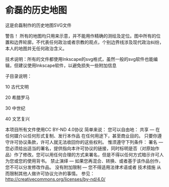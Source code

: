 # 俞磊的历史地图

这是俞磊制作的历史地图SVG文件


警告！ 所有的地图均只用来示意，并不能用作精确的测绘及定位。图中所有的位置和边界轮廓，不代表任何政治或者宗教的观点，个别边界线涉及现代政治纠纷，本人的地图并无任何政治含义。

技术说明：所有的文件都使用Inkscape的svg格式，虽然一般的svg软件也能编辑，但建议使用Inkscape软件，以避免损失一些附加信息

子目录说明：

10  古代文明

20  希腊罗马

30  中世纪

40  文艺复兴

本项目所有文件使用CC BY-ND 4.0协议
简单来说：
您可以自由地：
    共享 — 在任何媒介以任何形式复制、发行本作品
    在任何用途下，甚至商业目的。
    只要你遵守许可协议条款，许可人就无法收回你的这些权利。
惟须遵守下列条件：
    署名 — 您必须给出适当的署名，提供指向本许可协议的链接，同时标明是否（对原始作品）作了修改。您可以用任何合理的方式来署名，但是不得以任何方式暗示许可人为您或您的使用背书。
    禁止演绎 — 如果您再混合、转换、或者基于该作品创作，您不可以分发修改作品。
    没有附加限制 — 您不得适用法律术语或者 技术措施 从而限制其他人做许可协议允许的事情。
参见：http://creativecommons.org/licenses/by-nd/4.0/


